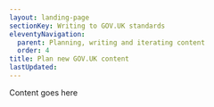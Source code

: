 ```yaml
---
layout: landing-page
sectionKey: Writing to GOV.UK standards
eleventyNavigation:
  parent: Planning, writing and iterating content
  order: 4
title: Plan new GOV.UK content
lastUpdated:
---
```

Content goes here